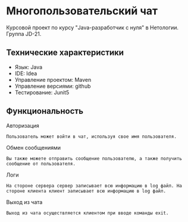 # Многопользовательский чат
Курсовой проект по курсу "Java-разработчик с нуля" в Нетологии. Группа JD-21.

## Технические характеристики

   - Язык: Java
   - IDE: Idea
   - Управление проектом: Maven
   - Управление версиями: github
   - Тестирование: Junit5
   
## Функциональность

Авторизация

    Пользователь может войти в чат, используя свое имя пользователя.

Обмен сообщениями

    Вы также можете отправить сообщение пользователю, а также получить сообщение от пользователя.

Логи

    На стороне сервера сервер записывает всю информацию в log файл. На стороне клиента клиент записывает всю информацию в log файл.

Выход из чата

    Выход из чата осуществляется клиентом при вводе команды exit.

